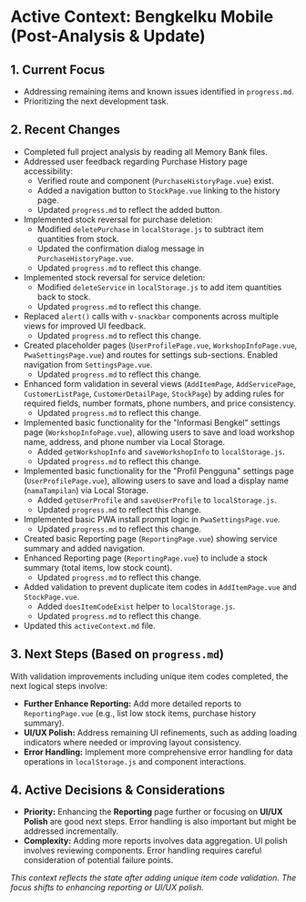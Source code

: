 # Active Context: Bengkelku Mobile (Post-Analysis & Update)

## 1. Current Focus
- Addressing remaining items and known issues identified in `progress.md`.
- Prioritizing the next development task.

## 2. Recent Changes
- Completed full project analysis by reading all Memory Bank files.
- Addressed user feedback regarding Purchase History page accessibility:
    - Verified route and component (`PurchaseHistoryPage.vue`) exist.
    - Added a navigation button to `StockPage.vue` linking to the history page.
    - Updated `progress.md` to reflect the added button.
- Implemented stock reversal for purchase deletion:
    - Modified `deletePurchase` in `localStorage.js` to subtract item quantities from stock.
    - Updated the confirmation dialog message in `PurchaseHistoryPage.vue`.
    - Updated `progress.md` to reflect this change.
- Implemented stock reversal for service deletion:
    - Modified `deleteService` in `localStorage.js` to add item quantities back to stock.
    - Updated `progress.md` to reflect this change.
- Replaced `alert()` calls with `v-snackbar` components across multiple views for improved UI feedback.
    - Updated `progress.md` to reflect this change.
- Created placeholder pages (`UserProfilePage.vue`, `WorkshopInfoPage.vue`, `PwaSettingsPage.vue`) and routes for settings sub-sections. Enabled navigation from `SettingsPage.vue`.
    - Updated `progress.md` to reflect this change.
- Enhanced form validation in several views (`AddItemPage`, `AddServicePage`, `CustomerListPage`, `CustomerDetailPage`, `StockPage`) by adding rules for required fields, number formats, phone numbers, and price consistency.
    - Updated `progress.md` to reflect this change.
- Implemented basic functionality for the "Informasi Bengkel" settings page (`WorkshopInfoPage.vue`), allowing users to save and load workshop name, address, and phone number via Local Storage.
    - Added `getWorkshopInfo` and `saveWorkshopInfo` to `localStorage.js`.
    - Updated `progress.md` to reflect this change.
- Implemented basic functionality for the "Profil Pengguna" settings page (`UserProfilePage.vue`), allowing users to save and load a display name (`namaTampilan`) via Local Storage.
    - Added `getUserProfile` and `saveUserProfile` to `localStorage.js`.
    - Updated `progress.md` to reflect this change.
- Implemented basic PWA install prompt logic in `PwaSettingsPage.vue`.
    - Updated `progress.md` to reflect this change.
- Created basic Reporting page (`ReportingPage.vue`) showing service summary and added navigation.
- Enhanced Reporting page (`ReportingPage.vue`) to include a stock summary (total items, low stock count).
    - Updated `progress.md` to reflect this change.
- Added validation to prevent duplicate item codes in `AddItemPage.vue` and `StockPage.vue`.
    - Added `doesItemCodeExist` helper to `localStorage.js`.
    - Updated `progress.md` to reflect this change.
- Updated this `activeContext.md` file.

## 3. Next Steps (Based on `progress.md`)
With validation improvements including unique item codes completed, the next logical steps involve:
- **Further Enhance Reporting:** Add more detailed reports to `ReportingPage.vue` (e.g., list low stock items, purchase history summary).
- **UI/UX Polish:** Address remaining UI refinements, such as adding loading indicators where needed or improving layout consistency.
- **Error Handling:** Implement more comprehensive error handling for data operations in `localStorage.js` and component interactions.

## 4. Active Decisions & Considerations
- **Priority:** Enhancing the **Reporting** page further or focusing on **UI/UX Polish** are good next steps. Error handling is also important but might be addressed incrementally.
- **Complexity:** Adding more reports involves data aggregation. UI polish involves reviewing components. Error handling requires careful consideration of potential failure points.

*This context reflects the state after adding unique item code validation. The focus shifts to enhancing reporting or UI/UX polish.*
